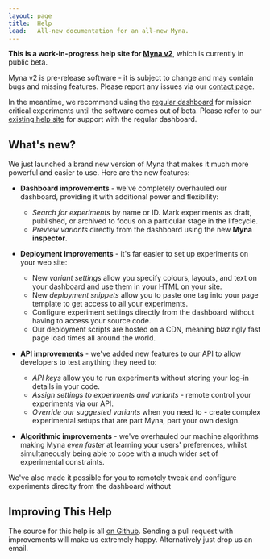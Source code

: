 ```yaml
---
layout: page
title:  Help
lead:   All-new documentation for an all-new Myna.
---
```


<div class="alert alert-danger">
  <p><strong>This is a work-in-progress help site for <a href="https://mynaweb.com/dashboard/v2">Myna v2</a></strong>, which is currently in public beta.</p>

  <p>
    Myna v2 is pre-release software - it is subject to change and may contain bugs and missing features. Please report any issues via our <a href="https://mynaweb.com/contact">contact page</a>.
  </p>

  <p>
    In the meantime, we recommend using the <a href="https://mynaweb.com/dashboard">regular dashboard</a> for mission critical experiments until the software comes out of beta. Please refer to our <a href="https://mynaweb.com/help">existing help site</a> for support with the regular dashboard.
  </p>
</div>

## What's new?

We just launched a brand new version of Myna that makes it much more powerful and easier to use. Here are the new features:

 - **Dashboard improvements** - we've completely overhauled our dashboard, providing it with additional power and flexibility:
    - *Search for experiments* by name or ID. Mark experiments as draft, published, or archived to focus on a particular stage in the lifecycle.
    - *Preview variants* directly from the dashboard using the new **Myna inspector**.

 - **Deployment improvements** - it's far easier to set up experiments on your web site:
    - New *variant settings* allow you specify colours, layouts, and text on your dashboard and use them in your HTML on your site.
    - New *deployment snippets* allow you to paste one tag into your page template to get access to all your experiments.
    - Configure experiment settings directly from the dashboard without having to access your source code.
    - Our deployment scripts are hosted on a CDN, meaning blazingly fast page load times all around the world.

 - **API improvements** - we've added new features to our API to allow developers to test anything they need to:
    - *API keys* allow you to run experiments without storing your log-in details in your code.
    - *Assign settings to experiments and variants* - remote control your experiments via our API.
    - *Override our suggested variants* when you need to - create complex experimental setups that are part Myna, part your own design.

 - **Algorithmic improvements** - we've overhauled our machine algorithms making Myna *even faster* at learning your users' preferences,
   whilst simultaneously being able to cope with a much wider set of experimental constraints.

 We've also made it possible for you to remotely tweak and configure experiments direclty from the dashboard without

## Improving This Help

The source for this help is all [on Github](https://github.com/myna/help). Sending a pull request with improvements will make us extremely happy. Alternatively just drop us an email.
